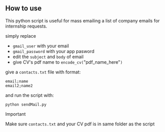 ## How to use
This python script is useful for mass emailing a list of company emails for internship requests.

simply replace 
- `gmail_user` with your email 
- `gmail_password` with your app pasword
- edit the `subject` and `body` of email
- give CV's pdf name to `encode_cv(`"pdf_name_here"`)`

give a `contacts.txt` file with format:
```
email;name
email2;name2
```
and run the script with:

`python sendMail.py`

> [!IMPORTANT]
> Make sure  `contacts.txt` and  your CV pdf is in same folder as the script
